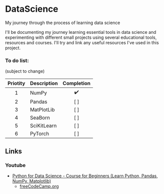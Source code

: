 # DataScience

My journey through the process of learning data science</br>

I'll be documenting my journey learning essential tools in data science and experimenting with different small projects using several educational tools, resources and courses. I'll try and link any useful resources I've used in this project.

### To do list:
(subject to change)

| Priotity | Description | Completion |
| :---: | :--- | :---: |
| 1 | NumPy | ✔️ |
| 2 | Pandas | [ ] |
| 3 | MatPlotLib | [ ] |
| 4 | SeaBorn | [ ] |
| 5 | SciKitLearn | [ ] |
| 6 | PyTorch | [ ] |

## Links

### Youtube

* [Python for Data Science - Course for Beginners (Learn Python, Pandas, NumPy, Matplotlib)](https://www.youtube.com/watch?v=LHBE6Q9XlzI)
  * [freeCodeCamp.org](https://www.youtube.com/@freecodecamp)
